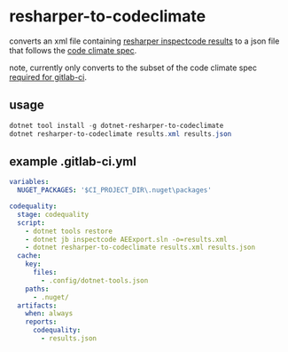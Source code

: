 # resharper-to-codeclimate

converts an xml file containing [resharper inspectcode results](https://www.jetbrains.com/help/resharper/InspectCode.html#understanding-output) to
a json file that follows the [code climate spec](https://github.com/codeclimate/platform/blob/master/spec/analyzers/SPEC.md#data-types).

note, currently only converts to the subset of the code climate spec [required for gitlab-ci](https://docs.gitlab.com/ee/user/project/merge_requests/code_quality.html#implementing-a-custom-tool).

## usage

```powershell
dotnet tool install -g dotnet-resharper-to-codeclimate
dotnet resharper-to-codeclimate results.xml results.json
```

## example .gitlab-ci.yml

```yaml
variables:
  NUGET_PACKAGES: '$CI_PROJECT_DIR\.nuget\packages'

codequality:
  stage: codequality
  script:
    - dotnet tools restore
    - dotnet jb inspectcode AEExport.sln -o=results.xml
    - dotnet resharper-to-codeclimate results.xml results.json
  cache:
    key:
      files: 
        - .config/dotnet-tools.json
    paths:
      - .nuget/
  artifacts:
    when: always
    reports:
      codequality:
        - results.json
```